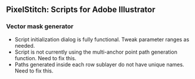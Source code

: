 ## PixelStitch: Scripts for Adobe Illustrator

### Vector mask generator
- Script initialization dialog is fully functional. Tweak parameter ranges as needed.
- Script is not currently using the multi-anchor point path generation function. Need to fix this.
- Paths generated inside each row sublayer do not have unique names. Need to fix this.
